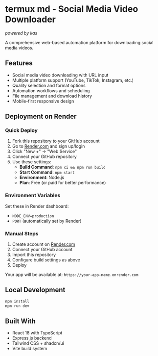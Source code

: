 # termux md - Social Media Video Downloader
*powered by kas*

A comprehensive web-based automation platform for downloading social media videos.

## Features
- Social media video downloading with URL input
- Multiple platform support (YouTube, TikTok, Instagram, etc.)
- Quality selection and format options
- Automation workflows and scheduling
- File management and download history
- Mobile-first responsive design

## Deployment on Render

### Quick Deploy
1. Fork this repository to your GitHub account
2. Go to [Render.com](https://render.com) and sign up/login
3. Click "New +" → "Web Service"
4. Connect your GitHub repository
5. Use these settings:
   - **Build Command**: `npm ci && npm run build`
   - **Start Command**: `npm start`
   - **Environment**: Node.js
   - **Plan**: Free (or paid for better performance)

### Environment Variables
Set these in Render dashboard:
- `NODE_ENV=production`
- `PORT` (automatically set by Render)

### Manual Steps
1. Create account on [Render.com](https://render.com)
2. Connect your GitHub account
3. Import this repository
4. Configure build settings as above
5. Deploy

Your app will be available at: `https://your-app-name.onrender.com`

## Local Development
```bash
npm install
npm run dev
```

## Built With
- React 18 with TypeScript
- Express.js backend
- Tailwind CSS + shadcn/ui
- Vite build system